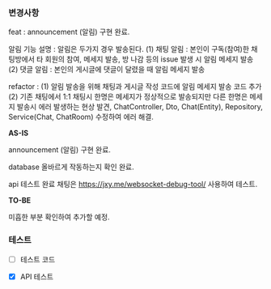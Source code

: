 ### 변경사항
<!-- 이 PR에서 어떤점들이 변경되었는지 기술해주세요. 가급적이면 as-is, to-be를 활용해서 작성해주세요.  -->

feat :  announcement (알림) 구현 완료.

알림 기능 설명 : 알림은 두가지 경우 발송된다.
(1) 채팅 알림 : 본인이 구독(참여)한 채팅방에서 타 회원의 참여, 메세지 발송, 방 나감 등의 issue 발생 시 알림 메세지 발송
(2) 댓글 알림 : 본인의 게시글에 댓글이 달렸을 때 알림 메세지 발송
 
refactor :
(1) 알림 발송을 위해 채팅과 게시글 작성 코드에 알림 메세지 발송 코드 추가
(2) 기존 채팅에서 1:1 채팅시 한명은 메세지가 정상적으로 발송되지만 다른 한명은 메세지 발송시 에러 발생하는 현상 발견, 
ChatController, Dto, Chat(Entity), Repository, Service(Chat, ChatRoom) 수정하여 에러 해결.

**AS-IS**

announcement (알림) 구현 완료.

database 올바르게 작동하는지 확인 완료.

api 테스트 완료
채팅은 https://jxy.me/websocket-debug-tool/ 사용하여 테스트.

**TO-BE**

미흡한 부분 확인하여 추가할 예정.

### 테스트
<!-- 본 변경사항이 테스트가 되었는지 기술해주세요 --> 
- [ ] 테스트 코드

- [X] API 테스트